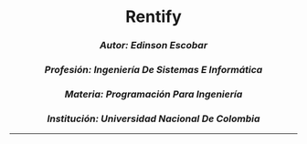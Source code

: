 # <center>Rentify</center>

### <center>*Autor:* *Edinson Escobar*</center>
### <center>*Profesión:* *Ingeniería De Sistemas E Informática*</center>
### <center>*Materia:* *Programación Para Ingeniería*</center>
### <center>*Institución:* *Universidad Nacional De Colombia*</center>

***
